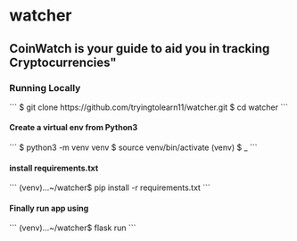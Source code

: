 # watcher


<div>
<h2> CoinWatch is your guide to aid you in tracking Cryptocurrencies"</h2>



<h3> Running Locally </h3>
```
$ git clone https://github.com/tryingtolearn11/watcher.git
$ cd watcher
```
<h4> Create a virtual env from Python3 </h4>
```
$ python3 -m venv venv
$ source venv/bin/activate
(venv) $ _
```
<h4> install requirements.txt </h4>
```
(venv)...~/watcher$ pip install -r requirements.txt
```
<h4> Finally run app using </h4>
```
(venv)...~/watcher$ flask run
```

</div>

